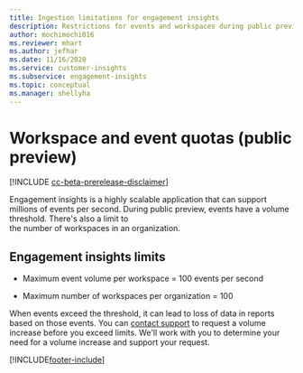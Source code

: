 ```yaml
---
title: Ingestion limitations for engagement insights
description: Restrictions for events and workspaces during public preview 
author: mochimochi016
ms.reviewer: mhart
ms.author: jefhar
ms.date: 11/16/2020
ms.service: customer-insights
ms.subservice: engagement-insights 
ms.topic: conceptual
ms.manager: shellyha
---
```

# Workspace and event quotas (public preview)

[!INCLUDE [cc-beta-prerelease-disclaimer]( includes/cc-beta-prerelease-disclaimer.md)]

Engagement insights is a highly scalable application that can support millions of events per second. During public preview, events have a volume threshold. There's also a limit to the number of workspaces in an organization.

## Engagement insights limits

- Maximum event volume per workspace  = 100 events per second

- Maximum number of workspaces per organization = 100

When events exceed the threshold, it can lead to loss of data in reports based on those events. You can [contact support](https://go.microsoft.com/fwlink/?linkid=2145734) to request a  volume increase before you exceed limits. We'll work with you to determine your need for a volume increase and support your request.


[!INCLUDE[footer-include](../includes/footer-banner.md)]
